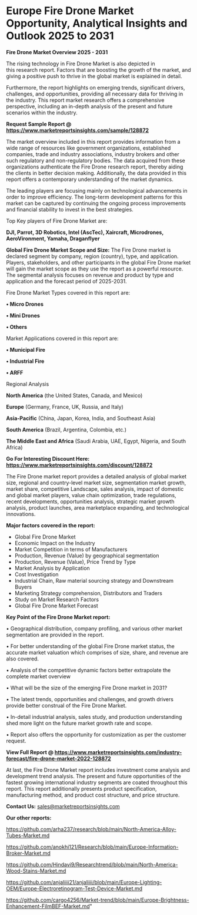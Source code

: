 # Europe Fire Drone Market Opportunity, Analytical Insights and Outlook 2025 to 2031

<Strong> Fire Drone Market Overview 2025 - 2031</strong>

The rising technology in Fire Drone Market is also depicted in this research report. Factors that are boosting the growth of the market, and giving a positive push to thrive in the global market is explained in detail.

Furthermore, the report highlights on emerging trends, significant drivers, challenges, and opportunities, providing all necessary data for thriving in the industry. This report market research offers a comprehensive perspective, including an in-depth analysis of the present and future scenarios within the industry.

<strong>Request Sample Report @ <a href=https://www.marketreportsinsights.com/sample/128872>https://www.marketreportsinsights.com/sample/128872</a></strong>

The market overview included in this report provides information from a wide range of resources like government organizations, established companies, trade and industry associations, industry brokers and other such regulatory and non-regulatory bodies. The data acquired from these organizations authenticate the Fire Drone research report, thereby aiding the clients in better decision making. Additionally, the data provided in this report offers a contemporary understanding of the market dynamics.

The leading players are focusing mainly on technological advancements in order to improve efficiency. The long-term development patterns for this market can be captured by continuing the ongoing process improvements and financial stability to invest in the best strategies.

Top Key players of Fire Drone Market are:

<strong>DJI, Parrot, 3D Robotics, Intel (AscTec), Xaircraft, Microdrones, AeroVironment, Yamaha, Draganflyer</strong>

<strong><b>Global Fire Drone Market Scope and Size:</b></strong>
The Fire Drone market is declared segment by company, region (country), type, and application. Players, stakeholders, and other participants in the global Fire Drone market will gain the market scope as they use the report as a powerful resource. The segmental analysis focuses on revenue and product by type and application and the forecast period of 2025-2031.

Fire Drone Market Types covered in this report are:

<strong>• Micro Drones

• Mini Drones

• Others</strong>

Market Applications covered in this report are:

<strong>• Municipal Fire

• Industrial Fire

• ARFF</strong> 

Regional Analysis

<strong>North America</strong> (the United States, Canada, and Mexico)

<strong>Europe</strong> (Germany, France, UK, Russia, and Italy)

<strong>Asia-Pacific</strong> (China, Japan, Korea, India, and Southeast Asia)

<strong>South America</strong> (Brazil, Argentina, Colombia, etc.)

<strong>The Middle East and Africa</strong> (Saudi Arabia, UAE, Egypt, Nigeria, and South Africa)

<strong>Go For Interesting Discount Here: <a href=https://www.marketreportsinsights.com/discount/128872>https://www.marketreportsinsights.com/discount/128872</a></strong>

The Fire Drone market report provides a detailed analysis of global market size, regional and country-level market size, segmentation market growth, market share, competitive Landscape, sales analysis, impact of domestic and global market players, value chain optimization, trade regulations, recent developments, opportunities analysis, strategic market growth analysis, product launches, area marketplace expanding, and technological innovations.

<strong><b>Major factors covered in the report:</b></strong>
<ul>
  <li>Global Fire Drone Market </li>
  <li>Economic Impact on the Industry</li>
  <li>Market Competition in terms of Manufacturers</li>
  <li>Production, Revenue (Value) by geographical segmentation</li>
  <li>Production, Revenue (Value), Price Trend by Type</li>
  <li>Market Analysis by Application</li>
  <li>Cost Investigation</li>
  <li>Industrial Chain, Raw material sourcing strategy and Downstream Buyers</li>
  <li>Marketing Strategy comprehension, Distributors and Traders</li>
  <li>Study on Market Research Factors</li>
  <li>Global Fire Drone Market Forecast</li>
</ul>

<strong><b>Key Point of the Fire Drone Market report:</b></strong>

• Geographical distribution, company profiling, and various other market segmentation are provided in the report.

• For better understanding of the global Fire Drone market status, the accurate market valuation which comprises of size, share, and revenue are also covered.

• Analysis of the competitive dynamic factors better extrapolate the complete market overview

• What will be the size of the emerging Fire Drone market in 2031?

• The latest trends, opportunities and challenges, and growth drivers provide better construal of the Fire Drone Market.

• In-detail industrial analysis, sales study, and production understanding shed more light on the future market growth rate and scope.

• Report also offers the opportunity for customization as per the customer request.

<strong><b>View Full Report @ <a href=https://www.marketreportsinsights.com/industry-forecast/fire-drone-market-2022-128872>https://www.marketreportsinsights.com/industry-forecast/fire-drone-market-2022-128872</a></b></strong>


At last, the Fire Drone Market report includes investment come analysis and development trend analysis. The present and future opportunities of the fastest growing international industry segments are coated throughout this report. This report additionally presents product specification, manufacturing method, and product cost structure, and price structure.

<strong>Contact Us:</strong>
sales@marketreportsinsights.com

<strong>Our other reports:</strong>

<a href=https://github.com/arha237/research/blob/main/North-America-Alloy-Tubes-Market.md>https://github.com/arha237/research/blob/main/North-America-Alloy-Tubes-Market.md</a>

<a href=https://github.com/anokhi121/Research/blob/main/Europe-Information-Broker-Market.md>https://github.com/anokhi121/Research/blob/main/Europe-Information-Broker-Market.md</a>

<a href=https://github.com/Hindavi9/Researchtrend/blob/main/North-America-Wood-Stains-Market.md>https://github.com/Hindavi9/Researchtrend/blob/main/North-America-Wood-Stains-Market.md</a>

<a href=https://github.com/anjaliiii21/anjaliiii/blob/main/Europe-Lighting-OEM/Europe-Electroretinogram-Test-Device-Market.md>https://github.com/anjaliiii21/anjaliiii/blob/main/Europe-Lighting-OEM/Europe-Electroretinogram-Test-Device-Market.md</a>

<a href=https://github.com/cargo4256/Market-trend/blob/main/Europe-Brightness-Enhancement-FilmBEF-Market.md>https://github.com/cargo4256/Market-trend/blob/main/Europe-Brightness-Enhancement-FilmBEF-Market.md</a>"
